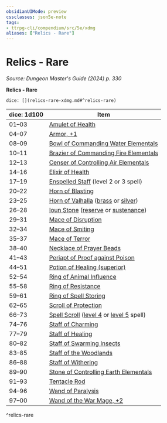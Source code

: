 ```yaml
---
obsidianUIMode: preview
cssclasses: json5e-note
tags:
- ttrpg-cli/compendium/src/5e/xdmg
aliases: ["Relics - Rare"]
---
```

# Relics - Rare
*Source: Dungeon Master's Guide (2024) p. 330* 

**Relics - Rare**

`dice: [](relics-rare-xdmg.md#^relics-rare)`

| dice: 1d100 | Item |
|-------------|------|
| 01–03 | [Amulet of Health](3-Compendium/items/amulet-of-health-xdmg.md) |
| 04–07 | [Armor, +1](3-Compendium/items/1-armor-xdmg.md) |
| 08–09 | [Bowl of Commanding Water Elementals](3-Compendium/items/bowl-of-commanding-water-elementals-xdmg.md) |
| 10–11 | [Brazier of Commanding Fire Elementals](3-Compendium/items/brazier-of-commanding-fire-elementals-xdmg.md) |
| 12–13 | [Censer of Controlling Air Elementals](3-Compendium/items/censer-of-controlling-air-elementals-xdmg.md) |
| 14–16 | [Elixir of Health](3-Compendium/items/elixir-of-health-xdmg.md) |
| 17–19 | [Enspelled Staff](3-Compendium/items/enspelled-staff-xdmg.md) (level 2 or 3 spell) |
| 20–22 | [Horn of Blasting](3-Compendium/items/horn-of-blasting-xdmg.md) |
| 23–25 | [Horn of Valhalla](3-Compendium/items/horn-of-valhalla-xdmg.md) ([brass](3-Compendium/items/horn-of-valhalla-brass-xdmg.md) or [silver](3-Compendium/items/horn-of-valhalla-silver-xdmg.md)) |
| 26–28 | [Ioun Stone](3-Compendium/items/ioun-stone-xdmg.md) ([reserve](3-Compendium/items/ioun-stone-reserve-xdmg.md) or [sustenance](3-Compendium/items/ioun-stone-sustenance-xdmg.md)) |
| 29–31 | [Mace of Disruption](3-Compendium/items/mace-of-disruption-xdmg.md) |
| 32–34 | [Mace of Smiting](3-Compendium/items/mace-of-smiting-xdmg.md) |
| 35–37 | [Mace of Terror](3-Compendium/items/mace-of-terror-xdmg.md) |
| 38–40 | [Necklace of Prayer Beads](3-Compendium/items/necklace-of-prayer-beads-xdmg.md) |
| 41–43 | [Periapt of Proof against Poison](3-Compendium/items/periapt-of-proof-against-poison-xdmg.md) |
| 44–51 | [Potion of Healing (superior)](3-Compendium/items/potion-of-superior-healing-xdmg.md) |
| 52–54 | [Ring of Animal Influence](3-Compendium/items/ring-of-animal-influence-xdmg.md) |
| 55–58 | [Ring of Resistance](3-Compendium/items/ring-of-resistance-xdmg.md) |
| 59–61 | [Ring of Spell Storing](3-Compendium/items/ring-of-spell-storing-xdmg.md) |
| 62–65 | [Scroll of Protection](3-Compendium/items/scroll-of-protection-xdmg.md) |
| 66–73 | [Spell Scroll](3-Compendium/items/spell-scroll-xdmg.md) ([level 4](3-Compendium/items/spell-scroll-level-4-xdmg.md) or [level 5](3-Compendium/items/spell-scroll-level-5-xdmg.md) spell) |
| 74–76 | [Staff of Charming](3-Compendium/items/staff-of-charming-xdmg.md) |
| 77–79 | [Staff of Healing](3-Compendium/items/staff-of-healing-xdmg.md) |
| 80–82 | [Staff of Swarming Insects](3-Compendium/items/staff-of-swarming-insects-xdmg.md) |
| 83–85 | [Staff of the Woodlands](3-Compendium/items/staff-of-the-woodlands-xdmg.md) |
| 86–88 | [Staff of Withering](3-Compendium/items/staff-of-withering-xdmg.md) |
| 89–90 | [Stone of Controlling Earth Elementals](3-Compendium/items/stone-of-controlling-earth-elementals-xdmg.md) |
| 91–93 | [Tentacle Rod](3-Compendium/items/tentacle-rod-xdmg.md) |
| 94–96 | [Wand of Paralysis](3-Compendium/items/wand-of-paralysis-xdmg.md) |
| 97–00 | [Wand of the War Mage, +2](3-Compendium/items/2-wand-of-the-war-mage-xdmg.md) |
^relics-rare